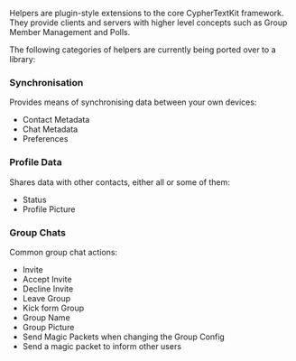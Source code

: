 Helpers are plugin-style extensions to the core CypherTextKit framework.
They provide clients and servers with higher level concepts such as Group Member Management and Polls.

The following categories of helpers are currently being ported over to a library:

### Synchronisation

Provides means of synchronising data between your own devices:

- Contact Metadata
- Chat Metadata
- Preferences

### Profile Data

Shares data with other contacts, either all or some of them:

- Status
- Profile Picture

### Group Chats

Common group chat actions:

- Invite
- Accept Invite
- Decline Invite
- Leave Group
- Kick form Group
- Group Name
- Group Picture
- Send Magic Packets when changing the Group Config
- Send a magic packet to inform other users